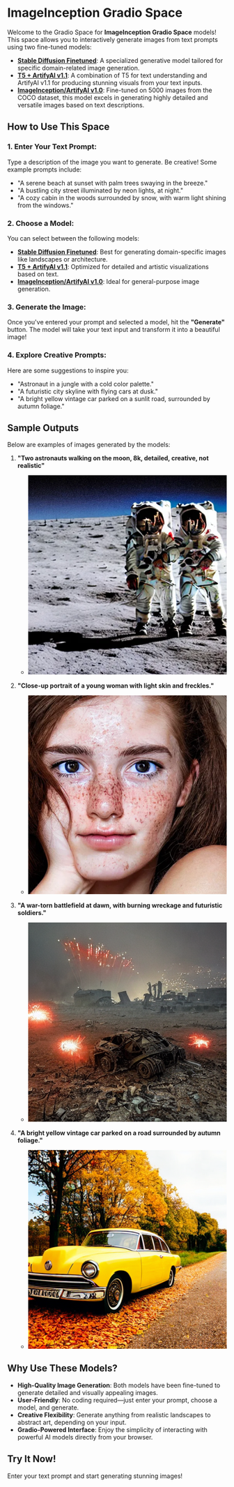 # **ImageInception Gradio Space**

Welcome to the Gradio Space for **ImageInception Gradio Space** models! This space allows you to interactively generate images from text prompts using two fine-tuned models:

- **[Stable Diffusion Finetuned](https://huggingface.co/ImageInception/stable-diffusion-finetuned)**: A specialized generative model tailored for specific domain-related image generation.
- **[T5 + ArtifyAI v1.1](https://huggingface.co/ImageInception/ArtifyAI-v1.1)**: A combination of T5 for text understanding and ArtifyAI v1.1 for producing stunning visuals from your text inputs.
- **[ImageInception/ArtifyAI v1.0](https://huggingface.co/ImageInception/ArtifyAI-v1.0)**: Fine-tuned on 5000 images from the COCO dataset, this model excels in generating highly detailed and versatile images based on text descriptions.

## **How to Use This Space**

### **1. Enter Your Text Prompt:**

Type a description of the image you want to generate. Be creative! Some example prompts include:

- "A serene beach at sunset with palm trees swaying in the breeze."
- "A bustling city street illuminated by neon lights, at night."
- "A cozy cabin in the woods surrounded by snow, with warm light shining from the windows."

### **2. Choose a Model:**

You can select between the following models:

- **[Stable Diffusion Finetuned](https://huggingface.co/ImageInception/stable-diffusion-finetuned)**: Best for generating domain-specific images like landscapes or architecture.
- **[T5 + ArtifyAI v1.1](https://huggingface.co/ImageInception/ArtifyAI-v1.1)**: Optimized for detailed and artistic visualizations based on text.
- **[ImageInception/ArtifyAI v1.0](https://huggingface.co/ImageInception/ArtifyAI-v1.0)**: Ideal for general-purpose image generation.

### **3. Generate the Image:**

Once you've entered your prompt and selected a model, hit the **"Generate"** button. The model will take your text input and transform it into a beautiful image!

### **4. Explore Creative Prompts:**

Here are some suggestions to inspire you:

- "Astronaut in a jungle with a cold color palette."
- "A futuristic city skyline with flying cars at dusk."
- "A bright yellow vintage car parked on a sunlit road, surrounded by autumn foliage."

## **Sample Outputs**

Below are examples of images generated by the models:

1. **"Two astronauts walking on the moon, 8k, detailed, creative, not realistic"**

   - ![two-Astronauts-walking.png](./two-Astronauts-walking.png)

2. **"Close-up portrait of a young woman with light skin and freckles."**

   - ![Close-up-portrait-of-a-young-woman.png](./Close-up-portrait-of-a-young-woman.png)

3. **"A war-torn battlefield at dawn, with burning wreckage and futuristic soldiers."**

   - ![A-war-torn-battlefield-at-dawn.png](./A-war-torn-battlefield-at-dawn.png)

4. **"A bright yellow vintage car parked on a road surrounded by autumn foliage."**
   - ![A-bright-yellow-vintage-car.png](./A-bright-yellow-vintage-car.png)

## **Why Use These Models?**

- **High-Quality Image Generation**: Both models have been fine-tuned to generate detailed and visually appealing images.
- **User-Friendly**: No coding required—just enter your prompt, choose a model, and generate.
- **Creative Flexibility**: Generate anything from realistic landscapes to abstract art, depending on your input.
- **Gradio-Powered Interface**: Enjoy the simplicity of interacting with powerful AI models directly from your browser.

## **Try It Now!**

Enter your text prompt and start generating stunning images!
